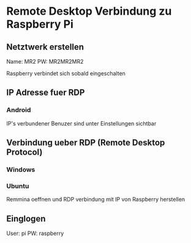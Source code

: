 # Remote Desktop Verbindung zu Raspberry Pi
## Netztwerk erstellen
Name: MR2
PW: MR2MR2MR2

Raspberry verbindet sich sobald eingeschalten
## IP Adresse fuer RDP

### Android
IP's verbundener Benuzer sind unter Einstellungen sichtbar


## Verbindung ueber RDP (Remote Desktop Protocol)
### Windows

### Ubuntu
Remmina oeffnen und RDP verbindung mit IP von Raspberry herstellen

## Einglogen
User: pi
PW: raspberry




